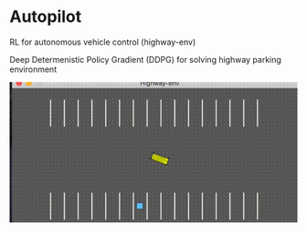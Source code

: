 # Autopilot
RL for autonomous vehicle control (highway-env)

Deep Determenistic Policy Gradient (DDPG) for solving highway parking environment

![car](car.gif "RL agent")
